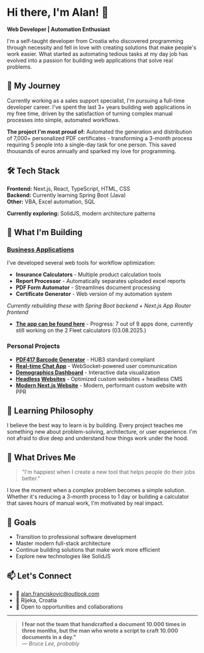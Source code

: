 # Hi there, I'm Alan! 👋

**Web Developer | Automation Enthusiast**

I'm a self-taught developer from Croatia who discovered programming through necessity and fell in love with creating solutions that make people's work easier. What started as automating tedious tasks at my day job has evolved into a passion for building web applications that solve real problems.

## 🚀 My Journey

Currently working as a sales support specialist, I'm pursuing a full-time developer career. I've spent the last 3+ years building web applications in my free time, driven by the satisfaction of turning complex manual processes into simple, automated workflows.

**The project I'm most proud of:** Automated the generation and distribution of 7,000+ personalized PDF certificates - transforming a 3-month process requiring 5 people into a single-day task for one person. This saved thousands of euros annually and sparked my love for programming.

## 🛠️ Tech Stack

**Frontend:** Next.js, React, TypeScript, HTML, CSS  
**Backend:** Currently learning Spring Boot (Java)  
**Other:** VBA, Excel automation, SQL

**Currently exploring:** SolidJS, modern architecture patterns

## 🎯 What I'm Building

### [Business Applications](https://cowebapi.vercel.app/)
I've developed several web tools for workflow optimization:
- **Insurance Calculators** - Multiple product calculation tools
- **Report Processor** - Automatically separates uploaded excel reports
- **PDF Form Automator** - Streamlines document processing
- **Certificate Generator** - Web version of my automation system

*Currently rebuilding these with Spring Boot backend + Next.js App Router frontend*
- **[The app can be found here](https://cowebapps.vercel.app/)** - Progress: 7 out of 9 apps done, currently still working on the 2 Fleet calculators (03.08.2025.)

### Personal Projects
- **[PDF417 Barcode Generator](https://fin-apps.vercel.app/bcg)** - HUB3 standard compliant
- **[Real-time Chat App](https://nextjs-chat.up.railway.app/)** - WebSocket-powered user communication
- **[Demographics Dashboard](https://hr-vis.vercel.app/)** - Interactive data visualization
- **[Headless](https://www.elan-living.com/) [Websites](https://www.elan-homecare.com/)** - Optimized custom websites + headless CMS
- **[Modern Next.js Website](https://aquacentar.vercel.app/)** - Modern, performant custom website with PPR

## 🌱 Learning Philosophy

I believe the best way to learn is by building. Every project teaches me something new about problem-solving, architecture, or user experience. I'm not afraid to dive deep and understand how things work under the hood.

## 💭 What Drives Me

> "I'm happiest when I create a new tool that helps people do their jobs better."

I love the moment when a complex problem becomes a simple solution. Whether it's reducing a 3-month process to 1 day or building a calculator that saves hours of manual work, I'm motivated by real impact.

## 🎯 Goals

- Transition to professional software development
- Master modern full-stack architecture
- Continue building solutions that make work more efficient
- Explore new technologies like SolidJS

## 📫 Let's Connect

- 📧 alan.franciskovic@outlook.com
- 📍 Rijeka, Croatia
- 💼 Open to opportunities and collaborations

---

> **I fear not the team that handcrafted a document 10.000 times in three months, but the man who wrote a script to craft 10.000 documents in a day."**  
> — *Bruce Lee, probably*
